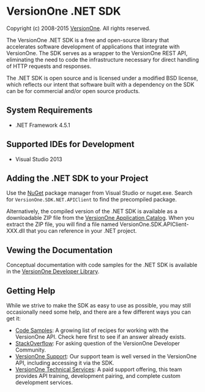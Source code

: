 # VersionOne .NET SDK
Copyright (c) 2008-2015 [VersionOne](http://versionone.com/).
All rights reserved.

The VersionOne .NET SDK is a free and open-source library that accelerates software development of applications that integrate with VersionOne. The SDK serves as a wrapper to the VersionOne REST API, eliminating the need to code the infrastructure necessary for direct handling of HTTP requests and responses.

The .NET SDK is open source and is licensed under a modified BSD license, which reflects our intent that software built with a dependency on the SDK can be for commercial and/or open source products.

## System Requirements

* .NET Framework 4.5.1

## Supported IDEs for Development

* Visual Studio 2013

## Adding the .NET SDK to your Project

Use the [NuGet](http://docs.nuget.org/docs/start-here/overview) package manager from Visual Studio or nuget.exe. Search for `VersionOne.SDK.NET.APIClient` to find the precompiled package.  

Alternatively, the compiled version of the .NET SDK is available as a downloadable ZIP file from the [VersionOne Application Catalog](http://appcatalog.versionone.com/VersionOne.SDK.NET.APIClient). When you extract the ZIP file, you will find a file named VersionOne.SDK.APIClient-XXX.dll that you can reference in your .NET project.

## Vewing the Documentation
Conceptual documentation with code samples for the .NET SDK is available in the [VersionOne Developer Library](https://community.versionone.com/Developers/Developer-Library/Documentation/.NET_SDK).

## Getting Help

While we strive to make the SDK as easy to use as possible, you may still occasionally need some help, and there are a few different ways you can get it:  

- [Code Samples](https://community.versionone.com/Developers/Developer-Library/Sample_Code): A growing list of recipes for working with the VersionOne API. Check here first to see if an answer already exists.  
- [StackOverflow](http://stackoverflow.com/questions/tagged/versionone): For asking question of the VersionOne Developer Community.  
- [VersionOne Support](): Our support team is well versed in the VersionOne API, including accessing it via the SDK.  
- [VersionOne Technical Services](http://www.versionone.com/training/technical_services/): A paid support offering, this team provides API training, development pairing, and complete custom development services.  
